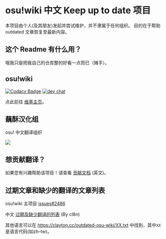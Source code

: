 # osu!wiki 中文 Keep up to date 项目

本项目由个人(及其朋友)发起并尝试维护，并不隶属于任何组织。
目的在于帮助 outdated 文章恢复至最新内容。

## 这个 Readme 有什么用？

哦我只是把我自己的仓库整的好看一点而已（摊手）。

## osu!wiki
[![Codacy Badge](https://api.codacy.com/project/badge/Grade/7370d190691640bd8926b556bab83b63)](https://app.codacy.com/gh/ppy/osu-wiki?utm_source=github.com&utm_medium=referral&utm_content=ppy/osu-wiki&utm_campaign=Badge_Grade_Dashboard)
[![dev chat](https://discordapp.com/api/guilds/188630481301012481/widget.png?style=shield)](https://discord.gg/ppy)

点此前往 [维基主页](https://osu.ppy.sh/help/wiki/Main_Page)。

## 藕酥汉化组

osu! 中文翻译组织

[![](https://discordapp.com/api/guilds/281826842657161216/widget.png?style=shield)](https://discord.gg/xnWpxzZ)

## 想贡献翻译？

如果您有兴趣帮助该项目！请查看 [贡献文档](CONTRIBUTING.md) (英文)。

## 过期文章和缺少的翻译的文章列表

osu!wiki 主项目 [issues#2486](https://github.com/ppy/osu-wiki/issues/2486)

中文 [过期及缺少翻译的列表](https://clayton.cc/outdated-osu-wiki/zh.txt) (By cl8n)

其他语言可以在 https://clayton.cc/outdated-osu-wiki/XX.txt 中找到，其中``XX``是语言代码(如zh-tw)。
